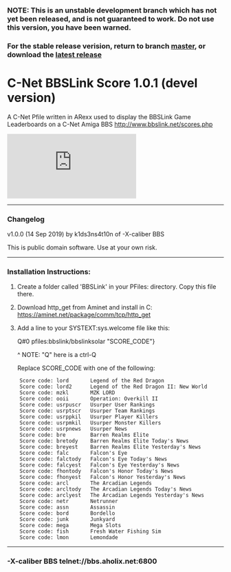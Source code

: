 ### NOTE: This is an unstable development branch which has not yet been released, and is not guaranteed to work. Do not use this version, you have been warned. 

### For the stable release verision, return to branch [master](https://github.com/mkillewald/bbslinkscore/tree/master), or download the [latest release](https://github.com/mkillewald/bbslinkscore/releases/latest)

# C-Net BBSLink Score 1.0.1 (devel version)

A C-Net Pfile written in ARexx used to display the BBSLink Game Leaderboards on a C-Net Amiga BBS 
http://www.bbslink.net/scores.php

![BBSLink.net LORD Leaderboard](http://games.bbslink.net/score.php?door=lord&type=image)



**************************************************************************

### Changelog
                                                                   
v1.0.0 (14 Sep 2019) by k1ds3ns4t10n of -X-caliber BBS                                
                                                                    
This is public domain software. Use at your own risk.                                              
**************************************************************************

### Installation Instructions:

1.  Create a folder called 'BBSLink' in your PFiles: directory.
    Copy this file there.
    
2.  Download http_get from Aminet and install in C:
    https://aminet.net/package/comm/tcp/http_get
    
3.  Add a line to your SYSTEXT:sys.welcome file like this:
    
    Q#0 pfiles:bbslink/bbslinksolar "SCORE_CODE"}

    ^ NOTE: "Q" here is a ctrl-Q

    Replace SCORE_CODE with one of the following: 
```
    Score code: lord       Legend of the Red Dragon   
    Score code: lord2      Legend of the Red Dragon II: New World   
    Score code: mzkl       MZK LORD   
    Score code: ooii       Operation: Overkill II   
    Score code: usrpuscr   Usurper User Rankings   
    Score code: usrptscr   Usurper Team Rankings   
    Score code: usrppkil   Usurper Player Killers   
    Score code: usrpmkil   Usurper Monster Killers    
    Score code: usrpnews   Usurper News    
    Score code: bre        Barren Realms Elite   
    Score code: bretody    Barren Realms Elite Today's News   
    Score code: breyest    Barren Realms Elite Yesterday's News     
    Score code: falc       Falcon's Eye   
    Score code: falctody   Falcon's Eye Today's News   
    Score code: falcyest   Falcon's Eye Yesterday's News       
    Score code: fhontody   Falcon's Honor Today's News   
    Score code: fhonyest   Falcon's Honor Yesterday's News   
    Score code: arcl       The Arcadian Legends    
    Score code: arcltody   The Arcadian Legends Today's News   
    Score code: arclyest   The Arcadian Legends Yesterday's News   
    Score code: netr       Netrunner   
    Score code: assn       Assassin   
    Score code: bord       Bordello   
    Score code: junk       Junkyard   
    Score code: mega       Mega Slots   
    Score code: fish       Fresh Water Fishing Sim   
    Score code: lmon       Lemondade    
```
**************************************************************************
### -X-caliber BBS telnet://bbs.aholix.net:6800
